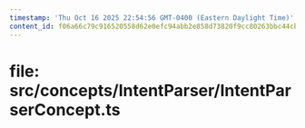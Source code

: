 ```yaml
---
timestamp: 'Thu Oct 16 2025 22:54:56 GMT-0400 (Eastern Daylight Time)'
content_id: f06a66c79c916520558d62e0efc94abb2e858d73820f9cc80263bbc44cbfcb37
---
```


# file: src/concepts/IntentParser/IntentParserConcept.ts

```typescript

```
